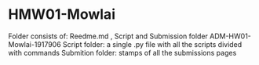 # HMW01-Mowlai
Folder consists of: Reedme.md , Script and Submission folder
ADM-HW01-Mowlai-1917906
Script folder:
a single .py file with all the scripts divided with commands
Submition folder:
stamps of all the submissions pages
